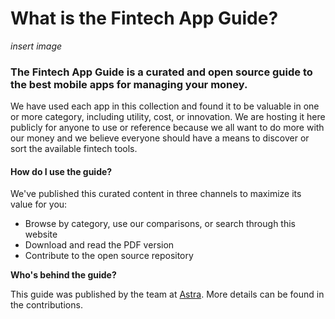 # What is the Fintech App Guide?

_insert image_

### The Fintech App Guide is a curated and open source guide to the best mobile apps for managing your money. 

We have used each app in this collection and found it to be valuable in one or more category, including utility, cost, or innovation. We are hosting it here publicly for anyone to use or reference because we all want to do more with our money and we believe everyone should have a means to discover or sort the available fintech tools. 

#### How do I use the guide?

We've published this curated content in three channels to maximize its value for you:

* Browse by category, use our comparisons, or search through this website
* Download and read the PDF version
* Contribute to the open source repository

**Who's behind the guide?**

This guide was published by the team at [Astra](https://astra.finance). More details can be found in the contributions.

